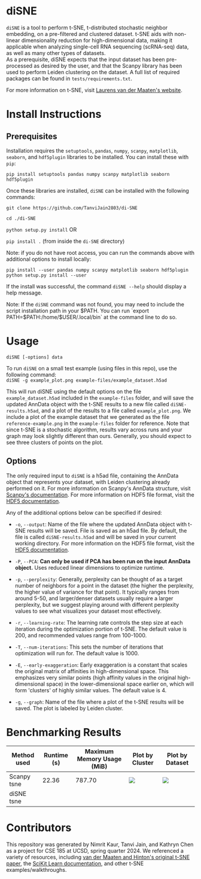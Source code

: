 # diSNE
`diSNE` is a tool to perform t-SNE, t-distributed stochastic neighbor embedding, on a pre-filtered and clustered dataset. t-SNE aids with non-linear dimensionality reduction for high-dimensional data, making it applicable when analyzing single-cell RNA sequencing (scRNA-seq) data, as well as many other types of datasets.   
As a prerequisite, diSNE expects that the input dataset has been pre-processed as desired by the user, and that the Scanpy library has been used to perform Leiden clustering on the dataset. A full list of required packages can be found in `tests/requirements.txt`.   

For more information on t-SNE, visit [Laurens van der Maaten's website](https://lvdmaaten.github.io/tsne/).

# Install Instructions
## Prerequisites
Installation requires the `setuptools`, `pandas`, `numpy`, `scanpy`, `matplotlib`, `seaborn`, and `hdf5plugin` libraries to be installed. You can install these with `pip`:  
```
pip install setuptools pandas numpy scanpy matplotlib seaborn hdf5plugin
``` 

Once these libraries are installed, `diSNE` can be installed with the following commands:

`git clone https://github.com/TanviJain2803/di-SNE`

`cd ./di-SNE`

`python setup.py install`  OR

`pip install .` (from inside the `di-SNE` directory)  

Note: if you do not have root access, you can run the commands above with additional options to install locally:
```
pip install --user pandas numpy scanpy matplotlib seaborn hdf5plugin
python setup.py install --user
```

If the install was successful, the command `diSNE --help` should display a help message.  

Note: If the `diSNE` command was not found, you may need to include the script installation path in your $PATH. You can run `export PATH=$PATH:/home/$USER/.local/bin` at the command line to do so.

# Usage  
`diSNE [-options] data` 

To run `diSNE` on a small test example (using files in this repo), use the following command:  
```diSNE -g example_plot.png example-files/example_dataset.h5ad```  

This will run diSNE using the default options on the file `example_dataset.h5ad` included in the `example-files` folder, and will save the updated AnnData object with the t-SNE results to a new file called `diSNE-results.h5ad`, and a plot of the results to a file called `example_plot.png`. We include a plot of the example dataset that we generated as the file `reference-example.png` in the `example-files` folder for reference. Note that since t-SNE is a stochastic algorithm, results vary across runs and your graph may look slightly different than ours. Generally, you should expect to see three clusters of points on the plot.  

## Options  
The only required input to `diSNE` is a h5ad file, containing the AnnData object that represents your dataset, with Leiden clustering already performed on it. For more information on Scanpy's AnnData structure, visit [Scanpy's documentation](https://anndata.readthedocs.io/en/latest/tutorials/notebooks/getting-started.html). For more information on HDF5 file format, visit the [HDF5 documentation](https://portal.hdfgroup.org/documentation/). 

Any of the additional options below can be specified if desired:   
- `-o`, `--output`: Name of the file where the updated AnnData object with t-SNE results will be saved. File is saved as an h5ad file. By default, the file is called `diSNE-results.h5ad` and will be saved in your current working directory. For more information on the HDF5 file format, visit the [HDF5 documentation](https://portal.hdfgroup.org/documentation/).   

- `-P`, `--PCA`: **Can only be used if PCA has been run on the input AnnData object.** Uses reduced linear dimensions to optimize runtime.

- `-p`, `--perplexity`: Generally, perplexity can be thought of as a target number of neighbors for a point in the dataset (the higher the perplexity, the higher value of variance for that point). It typically ranges from around 5-50, and larger/denser datasets usually require a larger perplexity, but we suggest playing around with different perplexity values to see what visualizes your dataset most effectively.

- `-r`, `--learning-rate`: The learning rate controls the step size at each iteration during the optimization portion of t-SNE. The default value is 200, and recommended values range from 100-1000.
  
- `-T`, `--num-iterations`: This sets the number of iterations that optimization will run for. The default value is 1000.

- `-E`, `--early-exaggeration`: Early exaggeration is a constant that scales the original matrix of affinities in high-dimensional space. This emphasizes very similar points (high affinity values in the original high-dimensional space) in the lower-dimensional space earlier on, which will form 'clusters' of highly similar values. The default value is 4.

- `-g`, `--graph`: Name of the file where a plot of the t-SNE results will be saved. The plot is labeled by Leiden cluster.   
# Benchmarking Results
| Method used | Runtime (s) | Maximum Memory Usage (MiB)| Plot by Cluster | Plot by Dataset |
|-|-|-|-|-|
| Scanpy tsne | 22.36 | 787.70 | ![](./tests/scanpy_tsne.png) | ![](./tests/sc_tsne_dataset.png)
| diSNE tsne | 
# Contributors
This repository was generated by Nimrit Kaur, Tanvi Jain, and Kathryn Chen as a project for CSE 185 at UCSD, spring quarter 2024. We referenced a variety of resources, including [van der Maaten and Hinton's original t-SNE paper](https://jmlr.org/papers/v9/vandermaaten08a.html), the [SciKit Learn documentation](https://scikit-learn.org/stable/modules/manifold.html#t-sne), and other t-SNE examples/walkthroughs.
